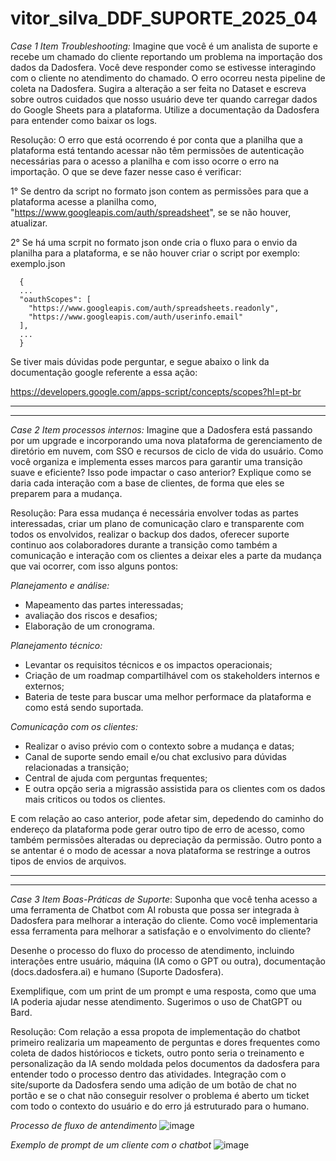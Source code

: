 # vitor_silva_DDF_SUPORTE_2025_04

*Case 1*
*Item Troubleshooting:* Imagine que você é um analista de suporte e recebe um chamado do cliente reportando um problema na importação dos dados da Dadosfera. Você deve responder como se estivesse interagindo com o cliente no atendimento do chamado. O erro ocorreu nesta pipeline de coleta na Dadosfera. Sugira a alteração a ser feita no Dataset e escreva sobre outros cuidados que nosso usuário deve ter quando carregar dados do Google Sheets para a plataforma. Utilize a documentação da Dadosfera para entender como baixar os logs.

Resolução: 
O erro que está ocorrendo é por conta que a planilha que a plataforma está tentando acessar não têm permissões de autenticação necessárias para o acesso a planilha e com isso ocorre o erro na importação. O que se deve fazer nesse caso é verificar: 

  1° Se dentro da script no formato json contem as permissões para que a plataforma acesse a planilha como, "https://www.googleapis.com/auth/spreadsheet", se se não houver, atualizar.

  2° Se há uma scrpit no formato json onde cria o fluxo para o envio da planilha para a plataforma, e se não houver criar o script por exemplo: exemplo.json

      {
      ...
      "oauthScopes": [
        "https://www.googleapis.com/auth/spreadsheets.readonly",
        "https://www.googleapis.com/auth/userinfo.email"
      ],
      ...
      }

Se tiver mais dúvidas pode perguntar, e segue abaixo o link da documentação google referente a essa ação:

  https://developers.google.com/apps-script/concepts/scopes?hl=pt-br

--------------------------------------------------------------------------------------------------------------------------------
--------------------------------------------------------------------------------------------------------------------------------
*Case 2* *Item processos internos:* Imagine que a Dadosfera está passando por um upgrade e incorporando uma nova plataforma de gerenciamento de diretório em nuvem, com SSO e recursos de ciclo de vida do usuário. Como você organiza e implementa esses marcos para garantir uma transição suave e eficiente? Isso pode impactar o caso anterior? Explique como se daria cada interação com a base de clientes, de forma que eles se preparem para a mudança.

Resolução: 
Para essa mudança é necessária envolver todas as partes interessadas, criar um plano de comunicação claro e transparente com todos os envolvidos, realizar o backup dos dados, oferecer suporte continuo aos colaboradores durante a transição como também a comunicação e interação com os clientes a deixar eles a parte da mudança que vai ocorrer, com isso alguns pontos:

 *Planejamento e análise:* 
  * Mapeamento das partes interessadas; 
  * avaliação dos riscos e desafios; 
  * Elaboração de um cronograma.

 *Planejamento técnico:* 
  * Levantar os requisitos técnicos e os impactos operacionais; 
  * Criação de um roadmap compartilhável com os stakeholders internos e externos; 
  * Bateria de teste para buscar uma melhor performace da plataforma e como está sendo suportada.

 *Comunicação com os clientes:* 
  * Realizar o aviso prévio com o contexto sobre a mudança e datas; 
  * Canal de suporte sendo email e/ou chat exclusivo para dúvidas relacionadas a transição; 
  * Central de ajuda com perguntas frequentes; 
  * E outra opção seria a migrassão assistida para os clientes com os dados mais criticos ou todos os clientes.

E com relação ao caso anterior, pode afetar sim, depedendo do caminho do endereço da plataforma pode gerar outro tipo de erro de acesso, como também permissões alteradas ou depreciação da permissão. Outro ponto a se antentar é o modo de acessar a nova plataforma se restringe a outros tipos de envios de arquivos.

---------------------------------------------------------------------------------------------------------------------------
---------------------------------------------------------------------------------------------------------------------------

*Case 3* *Item Boas-Práticas de Suporte*: Suponha que você tenha acesso a uma ferramenta de Chatbot com AI robusta que possa ser integrada à Dadosfera para melhorar a interação do cliente. Como você implementaria essa ferramenta para melhorar a satisfação e o envolvimento do cliente?

Desenhe o processo do fluxo do processo de atendimento, incluindo interações entre usuário, máquina (IA como o GPT ou outra), documentação (docs.dadosfera.ai) e humano (Suporte Dadosfera).

Exemplifique, com um print de um prompt e uma resposta, como que uma IA poderia ajudar nesse atendimento. Sugerimos o uso de ChatGPT ou Bard.

Resolução:
Com relação a essa propota de implementação do chatbot primeiro realizaria um mapeamento de perguntas e dores frequentes como coleta de dados históriocos e tickets, outro ponto seria o treinamento e personalização da IA sendo moldada pelos documentos da dadosfera para entender todo o processo dentro das atividades. Integração com o site/suporte da Dadosfera sendo uma adição de um botão de chat no portão e se o chat não conseguir resolver o problema é aberto um ticket com todo o contexto do usuário e do erro já estruturado para o humano.

*Processo de fluxo de antendimento*
![image](https://github.com/user-attachments/assets/96468f51-e099-4a88-bcce-4884127df261)


*Exemplo de prompt de um cliente com o chatbot*
  ![image](https://github.com/user-attachments/assets/1a40422b-2ba9-4c34-830f-7b959086e32d)
